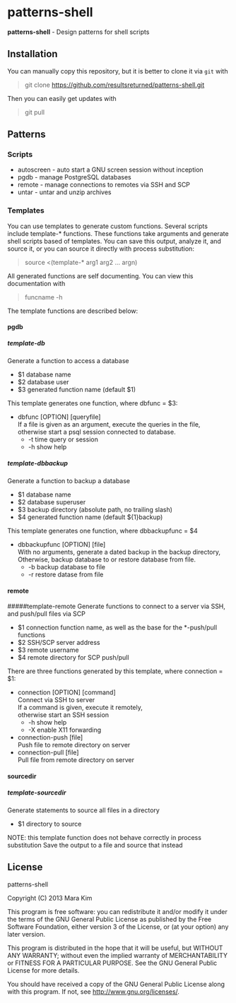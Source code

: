 # patterns-shell

**patterns-shell** - Design patterns for shell scripts


## Installation

You can manually copy this repository, but it is better to clone it via `git` with

>git clone https://github.com/resultsreturned/patterns-shell.git

Then you can easily get updates with

>git pull


## Patterns

### Scripts
* autoscreen - auto start a GNU screen session without inception
* pgdb - manage PostgreSQL databases
* remote - manage connections to remotes via SSH and SCP
* untar - untar and unzip archives

### Templates

You can use templates to generate custom functions.  Several scripts include
template-\* functions.  These functions take arguments and generate shell scripts
based of templates. You can save this output, analyze it, and source it, or you
can source it directly with process substitution:

>source &lt;(template-\* arg1 arg2 ... argn)

All generated functions are self documenting.  You can view this documentation with

>funcname -h

The template functions are described below:

#### pgdb
##### template-db
Generate a function to access a database  
  * $1 database name
  * $2 database user
  * $3 generated function name (default $1)

This template generates one function, where dbfunc = $3:
  * dbfunc [OPTION] [queryfile]  
    If a file is given as an argument, execute the queries in the file,  
    otherwise start a psql session connected to database.
    * -t time query or session
    * -h show help  

##### template-dbbackup
Generate a function to backup a database
  * $1 database name
  * $2 database superuser
  * $3 backup directory (absolute path, no trailing slash)
  * $4 generated function name (default ${1}backup)

This template generates one function, where dbbackupfunc = $4
  * dbbackupfunc [OPTION] [file]  
    With no arguments, generate a dated backup in the backup directory,  
    Otherwise, backup database to or restore database from file.
    * -b backup database to file
    * -r restore datase from file

#### remote
#####template-remote
Generate functions to connect to a server via SSH, and push/pull files via SCP
* $1 connection function name, as well as the base for the \*-push/pull functions
* $2 SSH/SCP server address
* $3 remote username
* $4 remote directory for SCP push/pull

There are three functions generated by this template, where connection = $1:
  * connection [OPTION] [command]  
    Connect via SSH to server  
    If a command is given, execute it remotely,  
    otherwise start an SSH session
    * -h show help
    * -X enable X11 forwarding
  * connection-push [file]  
    Push file to remote directory on server
  * connection-pull [file]  
    Pull file from remote directory on server

#### sourcedir
##### template-sourcedir
Generate statements to source all files in a directory
* $1 directory to source

NOTE: this template function does not behave correctly in process substitution
Save the output to a file and source that instead


## License

patterns-shell

Copyright (C) 2013  Mara Kim

This program is free software: you can redistribute it and/or modify
it under the terms of the GNU General Public License as published by
the Free Software Foundation, either version 3 of the License, or
(at your option) any later version.

This program is distributed in the hope that it will be useful,
but WITHOUT ANY WARRANTY; without even the implied warranty of
MERCHANTABILITY or FITNESS FOR A PARTICULAR PURPOSE.  See the
GNU General Public License for more details.

You should have received a copy of the GNU General Public License
along with this program.  If not, see <http://www.gnu.org/licenses/>.
